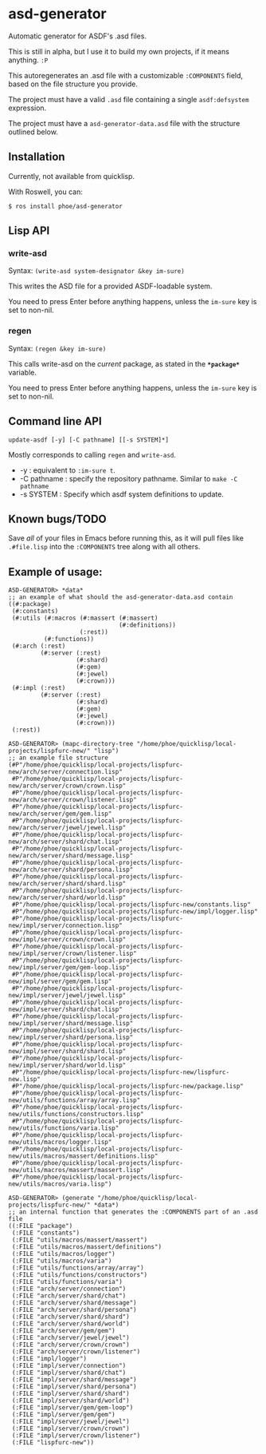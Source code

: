 # asd-generator
Automatic generator for ASDF's .asd files.

This is still in alpha, but I use it to build my own projects, if it means anything. `:P`


This autoregenerates an .asd file with a customizable `:COMPONENTS` field, based on the file structure you provide.

The project must have a valid `.asd` file containing a single `asdf:defsystem` expression.

The project must have a `asd-generator-data.asd` file with the structure outlined below.


## Installation

Currently, not available from quicklisp.

With Roswell, you can:

    $ ros install phoe/asd-generator

## Lisp API
### write-asd
Syntax: `(write-asd system-designator &key im-sure)`

This writes the ASD file for a provided ASDF-loadable system.

You need to press Enter before anything happens, unless the `im-sure` key is set to non-nil.

### regen
Syntax: `(regen &key im-sure)`

This calls write-asd on the *current* package, as stated in the **`*package*`** variable.

You need to press Enter before anything happens, unless the `im-sure` key is set to non-nil.

## Command line API

    update-asdf [-y] [-C pathname] [[-s SYSTEM]*]

Mostly corresponds to calling `regen` and `write-asd`.

* -y : equivalent to `:im-sure t`.
* -C pathname : specify the repository pathname. Similar to `make -C pathname`
* -s SYSTEM : Specify which asdf system definitions to update.

## Known bugs/TODO
Save *all* of your files in Emacs before running this, as it will pull files like `.#file.lisp` into the `:COMPONENTS` tree along with all others.

## Example of usage:

```common-lisp
ASD-GENERATOR> *data* 
;; an example of what should the asd-generator-data.asd contain
((#:package)
 (#:constants)
 (#:utils (#:macros (#:massert (#:massert)
                               (#:definitions))
                    (:rest))
          (#:functions))
 (#:arch (:rest)
         (#:server (:rest)
                   (#:shard)
                   (#:gem)
                   (#:jewel)
                   (#:crown)))
 (#:impl (:rest)
         (#:server (:rest)
                   (#:shard)
                   (#:gem)
                   (#:jewel)
                   (#:crown)))
 (:rest))

ASD-GENERATOR> (mapc-directory-tree "/home/phoe/quicklisp/local-projects/lispfurc-new/" "lisp")
;; an example file structure
(#P"/home/phoe/quicklisp/local-projects/lispfurc-new/arch/server/connection.lisp"
 #P"/home/phoe/quicklisp/local-projects/lispfurc-new/arch/server/crown/crown.lisp"
 #P"/home/phoe/quicklisp/local-projects/lispfurc-new/arch/server/crown/listener.lisp"
 #P"/home/phoe/quicklisp/local-projects/lispfurc-new/arch/server/gem/gem.lisp"
 #P"/home/phoe/quicklisp/local-projects/lispfurc-new/arch/server/jewel/jewel.lisp"
 #P"/home/phoe/quicklisp/local-projects/lispfurc-new/arch/server/shard/chat.lisp"
 #P"/home/phoe/quicklisp/local-projects/lispfurc-new/arch/server/shard/message.lisp"
 #P"/home/phoe/quicklisp/local-projects/lispfurc-new/arch/server/shard/persona.lisp"
 #P"/home/phoe/quicklisp/local-projects/lispfurc-new/arch/server/shard/shard.lisp"
 #P"/home/phoe/quicklisp/local-projects/lispfurc-new/arch/server/shard/world.lisp"
 #P"/home/phoe/quicklisp/local-projects/lispfurc-new/constants.lisp"
 #P"/home/phoe/quicklisp/local-projects/lispfurc-new/impl/logger.lisp"
 #P"/home/phoe/quicklisp/local-projects/lispfurc-new/impl/server/connection.lisp"
 #P"/home/phoe/quicklisp/local-projects/lispfurc-new/impl/server/crown/crown.lisp"
 #P"/home/phoe/quicklisp/local-projects/lispfurc-new/impl/server/crown/listener.lisp"
 #P"/home/phoe/quicklisp/local-projects/lispfurc-new/impl/server/gem/gem-loop.lisp"
 #P"/home/phoe/quicklisp/local-projects/lispfurc-new/impl/server/gem/gem.lisp"
 #P"/home/phoe/quicklisp/local-projects/lispfurc-new/impl/server/jewel/jewel.lisp"
 #P"/home/phoe/quicklisp/local-projects/lispfurc-new/impl/server/shard/chat.lisp"
 #P"/home/phoe/quicklisp/local-projects/lispfurc-new/impl/server/shard/message.lisp"
 #P"/home/phoe/quicklisp/local-projects/lispfurc-new/impl/server/shard/persona.lisp"
 #P"/home/phoe/quicklisp/local-projects/lispfurc-new/impl/server/shard/shard.lisp"
 #P"/home/phoe/quicklisp/local-projects/lispfurc-new/impl/server/shard/world.lisp"
 #P"/home/phoe/quicklisp/local-projects/lispfurc-new/lispfurc-new.lisp"
 #P"/home/phoe/quicklisp/local-projects/lispfurc-new/package.lisp"
 #P"/home/phoe/quicklisp/local-projects/lispfurc-new/utils/functions/array/array.lisp"
 #P"/home/phoe/quicklisp/local-projects/lispfurc-new/utils/functions/constructors.lisp"
 #P"/home/phoe/quicklisp/local-projects/lispfurc-new/utils/functions/varia.lisp"
 #P"/home/phoe/quicklisp/local-projects/lispfurc-new/utils/macros/logger.lisp"
 #P"/home/phoe/quicklisp/local-projects/lispfurc-new/utils/macros/massert/definitions.lisp"
 #P"/home/phoe/quicklisp/local-projects/lispfurc-new/utils/macros/massert/massert.lisp"
 #P"/home/phoe/quicklisp/local-projects/lispfurc-new/utils/macros/varia.lisp")

ASD-GENERATOR> (generate "/home/phoe/quicklisp/local-projects/lispfurc-new/" *data*)
;; an internal function that generates the :COMPONENTS part of an .asd file
((:FILE "package")
 (:FILE "constants")
 (:FILE "utils/macros/massert/massert")
 (:FILE "utils/macros/massert/definitions")
 (:FILE "utils/macros/logger")
 (:FILE "utils/macros/varia")
 (:FILE "utils/functions/array/array")
 (:FILE "utils/functions/constructors")
 (:FILE "utils/functions/varia")
 (:FILE "arch/server/connection")
 (:FILE "arch/server/shard/chat")
 (:FILE "arch/server/shard/message")
 (:FILE "arch/server/shard/persona")
 (:FILE "arch/server/shard/shard")
 (:FILE "arch/server/shard/world")
 (:FILE "arch/server/gem/gem")
 (:FILE "arch/server/jewel/jewel")
 (:FILE "arch/server/crown/crown")
 (:FILE "arch/server/crown/listener")
 (:FILE "impl/logger")
 (:FILE "impl/server/connection")
 (:FILE "impl/server/shard/chat")
 (:FILE "impl/server/shard/message")
 (:FILE "impl/server/shard/persona")
 (:FILE "impl/server/shard/shard")
 (:FILE "impl/server/shard/world")
 (:FILE "impl/server/gem/gem-loop")
 (:FILE "impl/server/gem/gem")
 (:FILE "impl/server/jewel/jewel")
 (:FILE "impl/server/crown/crown")
 (:FILE "impl/server/crown/listener")
 (:FILE "lispfurc-new"))
```
